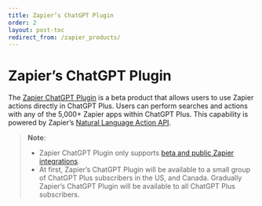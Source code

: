 ```yaml
---
title: Zapier’s ChatGPT Plugin
order: 2
layout: post-toc
redirect_from: /zapier_products/
---
```


# Zapier’s ChatGPT Plugin

The [Zapier ChatGPT Plugin](https://help.zapier.com/hc/en-us/articles/14058263394573) is a beta product that allows users to use Zapier actions directly in ChatGPT Plus. Users can perform searches and actions with any of the 5,000+ Zapier apps within ChatGPT Plus. This capability is powered by Zapier’s [Natural Language Action API](https://nla.zapier.com/api/v1/docs).

> **Note**: 
> * Zapier ChatGPT Plugin only supports [beta and public Zapier integrations](https://platform.zapier.com/partners/lifecycle-planning). 
> * At first, Zapier’s ChatGPT Plugin will be available to a small group of ChatGPT Plus subscribers in the US, and Canada. Gradually Zapier’s ChatGPT Plugin will be available to all ChatGPT Plus subscribers. 